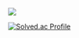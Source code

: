 <a href="https://velog.io/@sungw00ng/posts" target="_blank"><img src="https://img.shields.io/badge/Velog-20C997?style=flat-square&logo=Velog&logoColor=FFFFFF"/></a>


[![Solved.ac Profile](http://mazassumnida.wtf/api/v2/generate_badge?boj=showwoonggical)](https://solved.ac/showwoonggical/)
